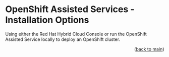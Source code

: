 # OpenShift Assisted Services - Installation Options

Using either the Red Hat Hybrid Cloud Console or run the OpenShift Assisted Service locally to deploy an OpenShift cluster.

<p align="right">(<a href="https://github.com/one-touch-provisioning/otp-gitops/">back to main</a>)</p>